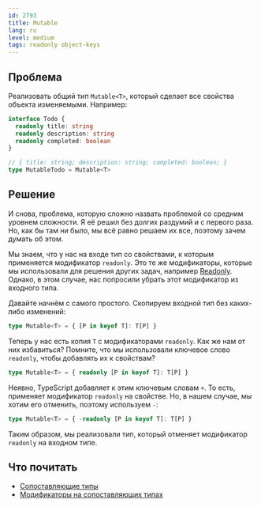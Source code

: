 ```yaml
---
id: 2793
title: Mutable
lang: ru
level: medium
tags: readonly object-keys
---
```


## Проблема

Реализовать общий тип `Mutable<T>`, который сделает все свойства объекта изменяемыми.
Например:

```typescript
interface Todo {
  readonly title: string
  readonly description: string
  readonly completed: boolean
}

// { title: string; description: string; completed: boolean; }
type MutableTodo = Mutable<T>
```

## Решение

И снова, проблема, которую сложно назвать проблемой со средним уровнем сложности.
Я её решил без долгих раздумий и с первого раза.
Но, как бы там ни было, мы всё равно решаем их все, поэтому зачем думать об этом.

Мы знаем, что у нас на входе тип со свойствами, к которым применяется модификатор `readonly`.
Это те же модификаторы, которые мы использовали для решения других задач, например [Readonly](./easy-readonly.md).
Однако, в этом случае, нас попросили убрать этот модификатор из входного типа.

Давайте начнём с самого простого.
Скопируем входной тип без каких-либо изменений:

```typescript
type Mutable<T> = { [P in keyof T]: T[P] }
```

Теперь у нас есть копия `T` с модификаторами `readonly`.
Как же нам от них избавиться?
Помните, что мы использовали ключевое слово `readonly`, чтобы добавлять их к свойствам?

```typescript
type Mutable<T> = { readonly [P in keyof T]: T[P] }
```

Неявно, TypeScript добавляет к этим ключевым словам `+`.
То есть, применяет модификатор `readonly` на свойстве.
Но, в нашем случае, мы хотим его отменить, поэтому используем `-`:

```typescript
type Mutable<T> = { -readonly [P in keyof T]: T[P] }
```

Таким образом, мы реализовали тип, который отменяет модификатор `readonly` на входном типе.

## Что почитать

- [Сопоставляющие типы](https://www.typescriptlang.org/docs/handbook/2/mapped-types.html)
- [Модификаторы на сопоставляющих типах](https://www.typescriptlang.org/docs/handbook/2/mapped-types.html#mapping-modifiers)
